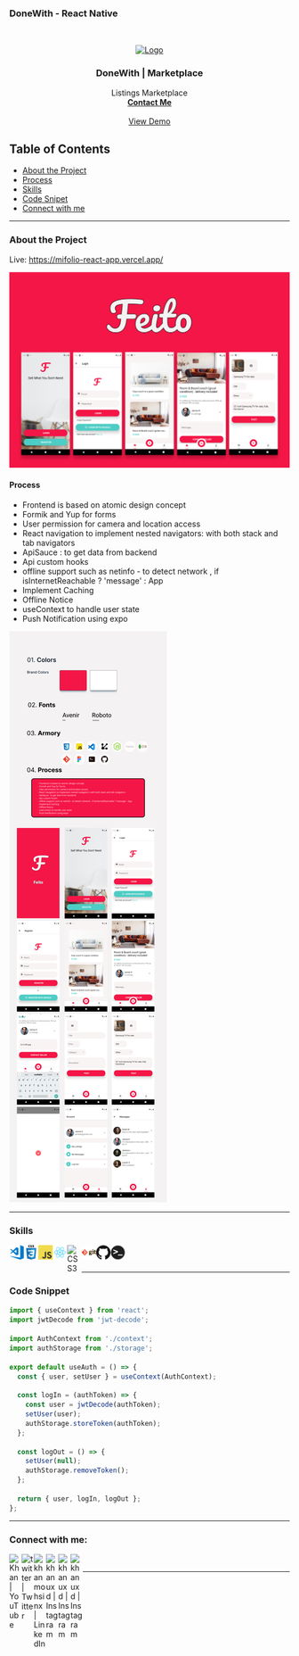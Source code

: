 ### DoneWith - React Native

<br />
<p align="center">
  <a href="https://mifolio-react-app.vercel.app/">
    <img src="./src/assets/img/clock.svg" alt="Logo" width="120" height="120">
  </a>

  <h3 align="center">DoneWith | Marketplace </h3>

  <p align="center">
Listings Marketplace <br />
    <a href="uxdkhan@gmail.com"><strong>Contact Me</strong></a>
    <br />
    <br />
    <a href="https://mifolio-react-app.vercel.app/">View Demo</a>
    
   </p>
</p>

## Table of Contents

- [About the Project](#about-the-project)
- [Process](#process)
- [Skills](#skills)
- [Code Snipet](#code)
- [Connect with me](#Contact)

---

### About the Project

Live: https://mifolio-react-app.vercel.app/

<img src="./app/assets/done-cover.jpg">

#### Process

- Frontend is based on atomic design concept
- Formik and Yup for forms
- User permission for camera and location access
- React navigation to implement nested navigators: with both stack and tab navigators
- ApiSauce : to get data from backend
- Api custom hooks
- offline support such as netinfo - to detect network , if isInternetReachable ? 'message' : App
- Implement Caching
- Offline Notice
- useContext to handle user state
- Push Notification using expo

<img src="./app/assets/done.jpg">

---

### Skills

[<img align="left" alt="Visual Studio Code" width="26px" src="https://raw.githubusercontent.com/github/explore/80688e429a7d4ef2fca1e82350fe8e3517d3494d/topics/visual-studio-code/visual-studio-code.png" />][youtube]

[<img align="left" alt="CSS3" width="26px" src="https://raw.githubusercontent.com/github/explore/80688e429a7d4ef2fca1e82350fe8e3517d3494d/topics/css/css.png" />][youtube]
[<img align="left" alt="JavaScript" width="26px" src="https://raw.githubusercontent.com/github/explore/80688e429a7d4ef2fca1e82350fe8e3517d3494d/topics/javascript/javascript.png" />][youtube]
[<img align="left" alt="React" width="26px" src="https://raw.githubusercontent.com/github/explore/80688e429a7d4ef2fca1e82350fe8e3517d3494d/topics/react/react.png" />][youtube]
[<img align="left" alt="CSS3" width="26px" src="https://www.cdnpkg.com/fontisto/file/nodejs.png" />][youtube]
[<img align="left" alt="Git" width="26px" src="https://raw.githubusercontent.com/github/explore/80688e429a7d4ef2fca1e82350fe8e3517d3494d/topics/git/git.png" />][youtube]
[<img align="left" alt="GitHub" width="26px" src="https://raw.githubusercontent.com/github/explore/78df643247d429f6cc873026c0622819ad797942/topics/github/github.png" />][youtube]
[<img align="left" alt="Terminal" width="26px" src="https://raw.githubusercontent.com/github/explore/80688e429a7d4ef2fca1e82350fe8e3517d3494d/topics/terminal/terminal.png" />][youtube]
<br />
<br />

---

### Code Snippet

```javascript
import { useContext } from 'react';
import jwtDecode from 'jwt-decode';

import AuthContext from './context';
import authStorage from './storage';

export default useAuth = () => {
  const { user, setUser } = useContext(AuthContext);

  const logIn = (authToken) => {
    const user = jwtDecode(authToken);
    setUser(user);
    authStorage.storeToken(authToken);
  };

  const logOut = () => {
    setUser(null);
    authStorage.removeToken();
  };

  return { user, logIn, logOut };
};
```

---

### Connect with me:

[<img align="left" alt="Khan | YouTube" width="22px" src="https://cdn.jsdelivr.net/npm/simple-icons@v3/icons/youtube.svg" />][youtube]

[<img align="left" alt="twitter | Twitter" width="22px" src="https://cdn.jsdelivr.net/npm/simple-icons@v3/icons/twitter.svg" />][twitter]
[<img align="left" alt="khanmohsinx | LinkedIn" width="22px" src="https://cdn.jsdelivr.net/npm/simple-icons@v3/icons/linkedin.svg" />][linkedin]
[<img align="left" alt="khanuxd | Instagram" width="22px" src="https://cdn.jsdelivr.net/npm/simple-icons@v3/icons/instagram.svg" />][instagram]
[<img align="left" alt="khanuxd | Instagram" width="22px" src="https://cdn.jsdelivr.net/npm/simple-icons@3.13.0/icons/behance.svg" />][behance]
[<img align="left" alt="khanuxd | Instagram" width="22px" src="https://cdn.jsdelivr.net/npm/simple-icons@3.13.0/icons/dribbble.svg" />][dribble]
<br />

---

[youtube]: https://www.youtube.com/channel/UC96rVfdTKsjZpREnH6CaCOw
[twitter]: https://twitter.com/uxdkhan
[linkedin]: https://www.linkedin.com/in/uxdkhan
[instagram]: https://www.instagram.com/uxdkhan/
[behance]: https://www.behance.net/Khan_Mohsin
[dribble]: https://dribbble.com/uxdkhan

